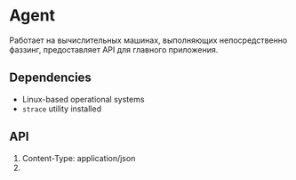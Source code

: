 # Agent

Работает на вычислительных машинах, выполняющих непосредственно фаззинг, предоставляет API для главного приложения.


## Dependencies
+ Linux-based operational systems
+ `strace` utility installed


## API

1. Content-Type: application/json
2. 
